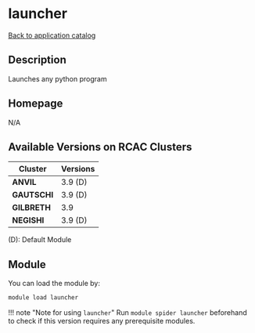 # launcher

[Back to application catalog](../app_catalog.md)

## Description

Launches any python program

## Homepage

N/A

## Available Versions on RCAC Clusters

|Cluster|Versions|
|---|---|
**ANVIL**|3.9 (D)
**GAUTSCHI**|3.9 (D)
**GILBRETH**|3.9
**NEGISHI**|3.9 (D)

(D): Default Module

## Module

You can load the module by:

```bash
module load launcher
```

!!! note "Note for using `launcher`"
    Run `module spider launcher` beforehand to check if this version requires any prerequisite modules.
